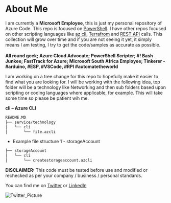 # About Me

I am currently a **Microsoft Employee**, this is just my personal repository of Azure Code. This repo is focused on [PowerShell](https://docs.microsoft.com/en-us/powershell/azure/overview?view=azps-1.4.0). I have other repos focused on other scripting languages like
[az cli](https://docs.microsoft.com/en-us/cli/azure/?view=azure-cli-latest), [Terrafrom](https://www.terraform.io) and [REST API](https://docs.microsoft.com/en-us/rest/api/azure/) calls. This collection will grow over time and if you are not seeing it yet, it simply means I am testing, I try to get the code/samples as accurate as possible. </br>
</br>
**All round geek; Azure Cloud Advocate; PowerShell Scripter; #! Bash Junkee; FastTrack for Azure; Microsoft South Africa Employee; Tinkerer - #arduino, #ESP, #VSCode, #RPI #automatetheworld**
  
I am working on a tree change for this repo to hopefully make it easier to find what you are looking for. I will be working with the following idea, top folder will be a technology like Networking and then sub folders based upon scripting or coding languages where applicable, for example. This will take some time so please be patient wih me.</br>

**cli – Azure CLI**</br>

```bash
README.MD
├── service/technology
│   └── cli
│       └── file.azcli

```

* Example file structure 1 - storageAccount

```bash
├── storageAccount
│   └── cli
│       └── createstorageaccount.azcli
```

**DISCLAIMER:**
This code must be tested before use and modified or rechecked as per your company / business / personal standards.

You can find me on
[Twitter](https://www.twitter.com/fskelly) or [LinkedIn](https://www.linkedin.com/in/fletcherkelly) </br>

![Twitter_Picture](https://res.cloudinary.com/fskelly/image/twitter_name/w_100/fskelly.jpg) </br>
